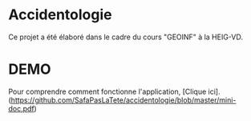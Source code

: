 # Accidentologie


Ce projet a été élaboré dans le cadre du cours "GEOINF" à la HEIG-VD. 


# DEMO

Pour comprendre comment fonctionne l'application, [Clique ici].(https://github.com/SafaPasLaTete/accidentologie/blob/master/mini-doc.pdf)


